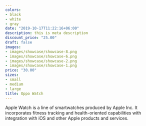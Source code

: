 ```yaml
---
colors:
- black
- white
- gray
date: "2019-10-17T11:22:16+06:00"
description: this is meta description
discount_price: "25.00"
draft: false
images:
- images/showcase/showcase-8.png
- images/showcase/showcase-6.png
- images/showcase/showcase-2.png
- images/showcase/showcase-1.png
price: "30.00"
sizes:
- small
- medium
- large
title: Oppo Watch
---
```


Apple Watch is a line of smartwatches produced by Apple Inc. It incorporates fitness tracking and health-oriented capabilities with integration with iOS and other Apple products and services.
